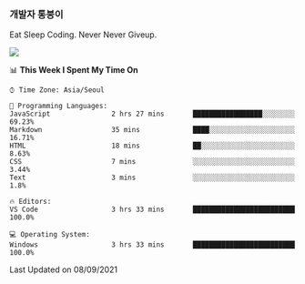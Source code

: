### 개발자 통붕이
Eat Sleep Coding.
Never Never Giveup.

<img src="https://github-readme-stats.vercel.app/api/top-langs/?username=tiaz0128&layout=compact" />

<br/>

<!--START_SECTION:waka-->
📊 **This Week I Spent My Time On** 

```text
⌚︎ Time Zone: Asia/Seoul

💬 Programming Languages: 
JavaScript               2 hrs 27 mins       █████████████████░░░░░░░░   69.23% 
Markdown                 35 mins             ████░░░░░░░░░░░░░░░░░░░░░   16.71% 
HTML                     18 mins             ██░░░░░░░░░░░░░░░░░░░░░░░   8.63% 
CSS                      7 mins              ░░░░░░░░░░░░░░░░░░░░░░░░░   3.44% 
Text                     3 mins              ░░░░░░░░░░░░░░░░░░░░░░░░░   1.8%

🔥 Editors: 
VS Code                  3 hrs 33 mins       █████████████████████████   100.0%

💻 Operating System: 
Windows                  3 hrs 33 mins       █████████████████████████   100.0%

```


 Last Updated on 08/09/2021
<!--END_SECTION:waka-->
